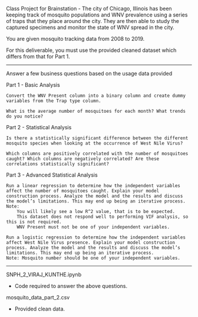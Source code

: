 
Class Project for Brainstation - The city of Chicago, Illinois has been keeping track of mosquito populations and WNV prevalence using a series of traps that they place around the city. They are then able to study the captured specimens and monitor the state of WNV spread in the city.

You are given mosquito tracking data from 2008 to 2019.

For this deliverable, you must use the provided cleaned dataset which differs from that for Part 1.

----------------------------------------------------------------------------------------
Answer a few business questions based on the usage data provided


Part 1 - Basic Analysis

    Convert the WNV Present column into a binary column and create dummy variables from the Trap type column.

    What is the average number of mosquitoes for each month? What trends do you notice?

Part 2 - Statistical Analysis

    Is there a statistically significant difference between the different mosquito species when looking at the occurrence of West Nile Virus?

    Which columns are positively correlated with the number of mosquitoes caught? Which columns are negatively correlated? Are these correlations statistically significant?

Part 3 - Advanced Statistical Analysis

    Run a linear regression to determine how the independent variables affect the number of mosquitoes caught. Explain your model construction process. Analyze the model and the results and discuss the model’s limitations. This may end up being an iterative process.
    Note:
        You will likely see a low R^2 value, that is to be expected.
        This dataset does not respond well to performing VIF analysis, so this is not required.
        WNV Present must not be one of your independent variables.

    Run a logistic regression to determine how the independent variables affect West Nile Virus presence. Explain your model construction process. Analyze the model and the results and discuss the model’s limitations. This may end up being an iterative process.
    Note: Mosquito number should be one of your independent variables.


----------------------------------------------------------------------------------------

SNPH_2_VIRAJ_KUNTHE.ipynb

- Code required to answer the above questions.

mosquito_data_part_2.csv

- Provided clean data.

